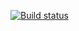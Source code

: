 [![Build status](https://ci.appveyor.com/api/projects/status/d1hwbs9jjx27yy84?svg=true)](https://ci.appveyor.com/project/EugenyVinogradov/automatichomework-5-1)